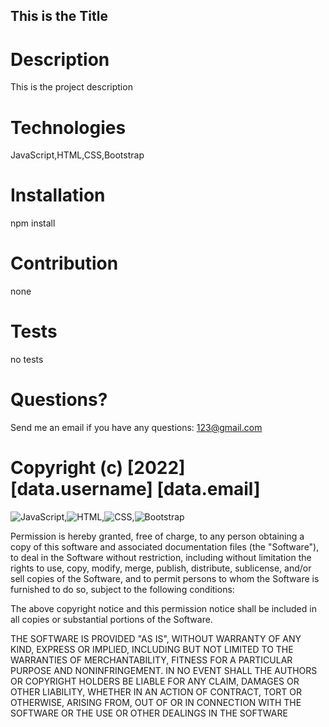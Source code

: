 ## This is the Title

  # Description
  This is the project description

  # Technologies
  JavaScript,HTML,CSS,Bootstrap

  # Installation
  npm install

  # Contribution
  none

  # Tests
  no tests

   # Questions?
   Send me an email if you have any questions: 123@gmail.com

   

# Copyright (c) [2022] [data.username] [data.email]



![JavaScript](https://img.shields.io/badge/JavaScript-%2300599C.svg?style=for-the-badge),![HTML](https://img.shields.io/badge/HTML-%2300599C.svg?style=for-the-badge),![CSS](https://img.shields.io/badge/CSS-%2300599C.svg?style=for-the-badge),![Bootstrap](https://img.shields.io/badge/Bootstrap-%2300599C.svg?style=for-the-badge)



Permission is hereby granted, free of charge, to any person obtaining a copy
of this software and associated documentation files (the "Software"), to deal
in the Software without restriction, including without limitation the rights
to use, copy, modify, merge, publish, distribute, sublicense, and/or sell
copies of the Software, and to permit persons to whom the Software is
furnished to do so, subject to the following conditions:

The above copyright notice and this permission notice shall be included in all
copies or substantial portions of the Software.

THE SOFTWARE IS PROVIDED "AS IS", WITHOUT WARRANTY OF ANY KIND, EXPRESS OR
IMPLIED, INCLUDING BUT NOT LIMITED TO THE WARRANTIES OF MERCHANTABILITY,
FITNESS FOR A PARTICULAR PURPOSE AND NONINFRINGEMENT. IN NO EVENT SHALL THE
AUTHORS OR COPYRIGHT HOLDERS BE LIABLE FOR ANY CLAIM, DAMAGES OR OTHER
LIABILITY, WHETHER IN AN ACTION OF CONTRACT, TORT OR OTHERWISE, ARISING FROM,
OUT OF OR IN CONNECTION WITH THE SOFTWARE OR THE USE OR OTHER DEALINGS IN THE
SOFTWARE
